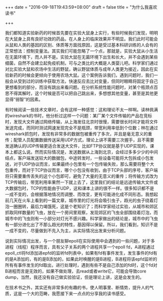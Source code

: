 +++
date = "2016-09-18T19:43:59+08:00"
draft = false
title = "为什么我喜欢读书"

+++

我们都知道实验新药的时候首先要在实验大鼠身上实行，有些时候我们发现，明明在大鼠身上具有良好功效的药品，在人身上的临床效果并不明显。我们此时可能会从鼠和人类的基因的区别、体质等方面找原因，这是受过基本科研训练的人会有的正常想法：控制变量法。其实我们可能忽略了一个点，那就是，实验大鼠从小生活在无菌环境下，而人并不是。实验大鼠在无菌环境下出生和长大，并不会遇到某些细菌，自然不会建立起免疫机制，可与之类比的大概是人类婴儿吧。科学家们通过对比实验大鼠和农场中生活的野鼠，确认野鼠体质与成年人类更为接近，因此在实验新药的时候会更倾向于使用农场大鼠。这个案例告诉我们，遇到问题时，我们一般会从受到过的训练中获取方法，快速反应去比对变量，但同时眼睛将固定于自己更想看到的部分，而没有跳出来看问题。在分析系统性能问题时，对某个瓶颈点百思不得其解时，这个时候是否可以把自己跳出来，多想想其他变量，甚至是其他更显得“弱智”的因素。

有时候阅读一些技术文章时，会有这样一种感觉：这和理论不太一样啊。读林佩满的wireshark的书时，他分析过这样一个问题：某厂某个文件传输的产品在竞标时，发现大文件通过网络传输，从上海发往北京时很慢，需要很长时间才能将文件发送完成，而同时测试网速发现完全不是瓶颈，带宽利用率低到个位数；林在通过wireshark抓包时，发现有非常多的数据包被重传了多次，并且是毫无意义的重传；配管人员配置数据传送采用UDP方式，理论上讲不需要三次握手，且不需要发送确认的UDP传输更适合发送大文件，比如FTP协议就是基于UDP实现的，课本上都这么说。然而实际情况是，发送数据从上海到北京，会经过多多少少的中间结点，客户端发送较大的数据包，中途转发时，一些设备可能将大包拆成小包发送，对于UDP协议而言，如果最终小包里有一个包传输失败，那么需要将整个大包重传，而对于TCP协议而言，哪个小包没有收到，由于TCP头部的序号，客户端将只需要重传丢失的这个小包即可，避免了大量的无意义的重传；将传输方式改为TCP传输后，带宽利用率果然一下就上去了，这里我们的结论是远途传输大文件或大数据包时，TCP的性能由于UDP，这和课本上讲的很不一样。很多知识都不是一成不变的，会根据落地情况而调整、而改变，更有可能进化成不同形态。我想起前几天在火车上看到的一篇文章，城市里的灯光将会吸引虫子，趋光的虫子绕着灯泡一圈圈转，最后力竭饿死，这是个老知识了；而科学家经过实验，从城市和郊区抓取同样数量的飞虫，放在一个房间里观察，发现郊区的飞虫全部围绕着灯泡，而城市中的飞虫则有一小部分对灯光不感兴趣。科学家做出的结论是，城市中的飞虫有一部分进化出了不那么趋光的特性，基因得以保留。所以，我们看到，知识不是一成不变的，尽量做到不先入为主，从实际情况出发来分析问题。

说到实际情况出发，与一个朋友聊epoll在实际使用中会遇到的一些问题，对于多进程（线程）程序而言，具有父子关系的两个进程共享一个epoll fd，A进程通过epoll_ctl将fd添加进epfd的监听fd列表中，如果有fd有事件发生，发生事件的fd有的是A添加的，有的是B添加的，如果此时唤醒的是B进程，B进程将该epfd监听的所有有事件发生的fd取出，进行处理时，遇到有些不是自己添加的fd时，这个fd对B进程而言是无效的，如果不做处理，去read或者write它，可能会导致core dump，当然，我还没有自己做实验验证，但是理论上讲，这是会发生的。

在技术书之外，其实还有非常多的有趣的书，使人明事里、断情势，提升人的气质，这是一个大的范畴，我愿接下来一点点的分享我的读书感受。

